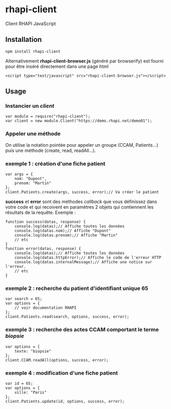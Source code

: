 # rhapi-client
Client RHAPI JavaScript

## Installation

    npm install rhapi-client

Alternativement **rhapi-client-browser.js** (généré par browserify) est fourni pour être inséré directement dans une page html

    <script type="text/javascript" src="rhapi-client-browser.js"></script>


## Usage

### Instancier un *client*

    var module = require("rhapi-client");
    var client = new module.Client("https://demo.rhapi.net/demo01");


### Appeler une méthode


On utilise la notation pointée pour appeler un groupe (CCAM, Patients...) puis une méthode (create, read, readAll...).


### exemple 1 : création d'une fiche patient


    var args = {  
        nom: "Dupont",  
        prenom: "Martin"  
    };  
    client.Patients.create(args, success, error);// Va créer le patient


**success** et **error** sont des méthodes *callback* que vous définissez dans votre code et qui recoivent en paramètres 2 objets qui contiennent les résultats de la requête. Exemple :


    function success(datas, response) {  
        console.log(datas);// Affiche toutes les données  
        console.log(datas.nom);// Affiche "Dupont"  
        console.log(datas.prenom);// Affiche "Martin"  
        // etc  
    }  
    function error(datas, response) {  
        console.log(datas);// Affiche toutes les données  
        console.log(datas.httpError);// Affiche le code de l'erreur HTTP  
        console.log(datas.internalMessage);// Affiche une notice sur l'erreur.  
        // etc  
    }


### exemple 2 : recherche du patient d'identifiant unique 65

    var search = 65;  
    var options = {  
        // voir documentation RHAPI
    };  
    client.Patients.read(search, options, success, error);


### exemple 3 : recherche des actes CCAM comportant le terme *biopsie*

    var options = {  
        texte: "biopsie"  
    };
    client.CCAM.readAll(options, success, error);


### exemple 4 : modification d'une fiche patient

    var id = 65;  
    var options = {  
        ville: "Paris"  
    };  
    client.Patients.update(id, options, success, error);
    
